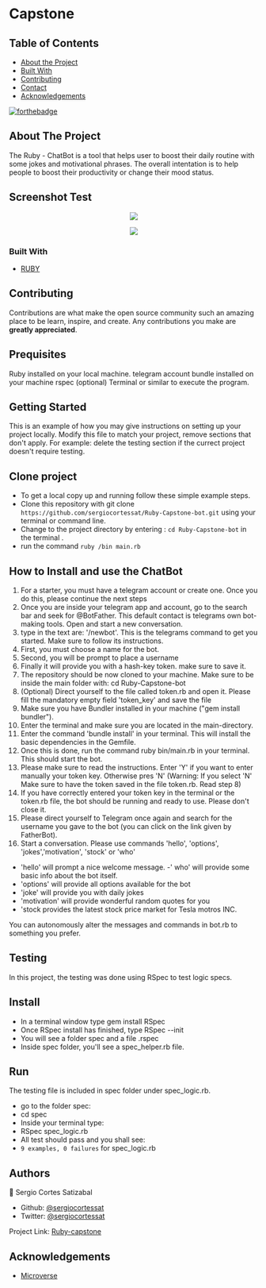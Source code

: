 # Capstone

## Table of Contents

* [About the Project](#about-the-project)
* [Built With](#built-with)
* [Contributing](#contributing)
* [Contact](#contact)
* [Acknowledgements](#acknowledgements)


[![forthebadge](https://forthebadge.com/images/badges/made-with-ruby.svg)](https://forthebadge.com)

<!-- ABOUT THE PROJECT   -->
## About The Project

The Ruby - ChatBot is a tool that helps user to boost their daily routine with some jokes and motivational phrases. The overall intentation is to help people to boost their productivity or change their mood status.

## Screenshot Test

<p align="center">
  <img height="auto" src="Screenshot.png">
</p>

<p align="center">
<img height="auto" src="Screenshot2.png">
</p>

### Built With

* [RUBY](https://github.com/sergiocortessat/Ruby-Rspec-Enumerables/tree/rspec)

## Contributing

Contributions are what make the open source community such an amazing place to be learn, inspire, and create. Any contributions you make are **greatly appreciated**.

## Prequisites

Ruby installed on your local machine.
telegram account
bundle installed on your machine
rspec (optional)
Terminal or similar to execute the program.


## Getting Started
This is an example of how you may give instructions on setting up your project locally. Modify this file to match your project, remove sections that don't apply. For example: delete the testing section if the currect project doesn't require testing.


## Clone project

- To get a local copy up and running follow these simple example steps.
- Clone this repository with git clone ```https://github.com/sergiocortessat/Ruby-Capstone-bot.git``` using your terminal or command line.
- Change to the project directory by entering :
```cd Ruby-Capstone-bot``` in the terminal .
- run the command ```ruby /bin main.rb```

## How to Install and use the ChatBot
1. For a starter, you must have a telegram account or create one. Once you do this, please continue the next steps
2. Once you are inside your telegram app and account, go to the search bar and seek for @BotFather. This default contact is telegrams own bot-making tools. Open and start a new conversation.
3. type in the text are: '/newbot'. This is the telegrams command to get you started. Make sure to follow its instructions.
4. First, you must choose a name for the bot. 
5. Second, you will be prompt to place a username 
6. Finally it will provide you with a hash-key token. make sure to save it.
7. The repository should be now cloned to your machine. Make sure to be inside the main folder with: cd Ruby-Capstone-bot
8. (Optional) Direct yourself to the file called token.rb and open it. Please fill the mandatory empty field 'token_key' and save the file
9. Make sure you have Bundler installed in your machine ("gem install bundler"). 
10. Enter the terminal and make sure you are located in the main-directory.
11. Enter the command 'bundle install' in your terminal. This will install the basic dependencies in the Gemfile.
12. Once this is done, run the command ruby bin/main.rb in your terminal. This should start the bot.
13. Please make sure to read the instructions. Enter 'Y' if you want to enter manually your token key. Otherwise pres 'N' (Warning: If you select 'N' Make sure to have   the token saved in the file token.rb. Read step 8)
14. If you have correctly entered your token key in the terminal or the token.rb file, the bot should be running and ready to use. Please don't close it.
15. Please direct yourself to Telegram once again and search for the username you gave to the bot (you can click on the link given by FatherBot).
16. Start a conversation. Please use commands 'hello', 'options', 'jokes','motivation', 'stock' or 'who'

- 'hello' will prompt a nice welcome message.
-' who' will provide some basic info about the bot itself.
- 'options' will provide all options available for the bot
- 'joke' will provide you with daily jokes
- 'motivation' will provide wonderful random quotes for you
- 'stock provides the latest stock price market for Tesla motros INC.

You can autonomously alter the messages and commands in bot.rb to something you prefer.

## Testing
In this project, the testing was done using RSpec to test logic specs.

## Install
- In a terminal window type gem install RSpec
- Once RSpec install has finished, type RSpec --init
- You will see a folder spec and a file .rspec
- Inside spec folder, you'll see a spec_helper.rb file.

## Run
The testing file is included in spec folder under spec_logic.rb.
- go to the folder spec: 
- cd spec
- Inside your terminal type: 
- RSpec spec_logic.rb
- All test should pass and you shall see:
 - `9 examples, 0 failures` for spec_logic.rb
 

## Authors

👤 Sergio Cortes Satizabal

- Github: [@sergiocortessat](https://github.com/sergiocortessat)
- Twitter: [@sergiocortessat](https://twitter.com/sergiocortessat)



Project Link: [Ruby-capstone](https://github.com/sergiocortessat/Ruby-Capstone-ChatBot/issues/2)


<!-- ACKNOWLEDGEMENTS -->
## Acknowledgements

* [Microverse](https://www.microverse.org/)


